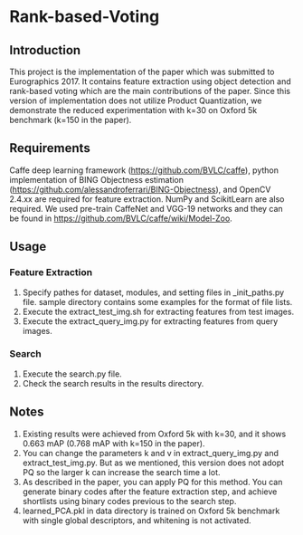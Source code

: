 # Rank-based-Voting

## Introduction
This project is the implementation of the paper which was submitted to Eurographics 2017.
It contains feature extraction using object detection and rank-based voting which are the main contributions of the paper.
Since this version of implementation does not utilize Product Quantization, we demonstrate the reduced experimentation with k=30 on Oxford 5k benchmark (k=150 in the paper).

## Requirements
Caffe deep learning framework (https://github.com/BVLC/caffe), python implementation of BING Objectness estimation (https://github.com/alessandroferrari/BING-Objectness), and OpenCV 2.4.xx are required for feature extraction. NumPy and ScikitLearn are also required. We used pre-train CaffeNet and VGG-19 networks and they can be found in https://github.com/BVLC/caffe/wiki/Model-Zoo.

## Usage

### Feature Extraction
1. Specify pathes for dataset, modules, and setting files in \_init_paths.py file. sample directory contains some examples for the format of file lists.
2. Execute the extract_test_img.sh for extracting features from test images.
3. Execute the extract_query_img.py for extracting features from query images.

### Search
1. Execute the search.py file.
2. Check the search results in the results directory.

## Notes
1. Existing results were achieved from Oxford 5k with k=30, and it shows 0.663 mAP (0.768 mAP with k=150 in the paper).
2. You can change the parameters k and v in extract_query_img.py and extract_test_img.py. But as we mentioned, this version does not adopt PQ so the larger k can increase the search time a lot.
3. As described in the paper, you can apply PQ for this method. You can generate binary codes after the feature extraction step, and achieve shortlists using binary codes previous to the search step.
4. learned_PCA.pkl in data directory is trained on Oxford 5k benchmark with single global descriptors, and whitening is not activated.
